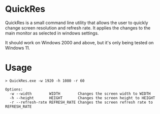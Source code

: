 # QuickRes

QuickRes is a small command line utility that allows the user to quickly change screen resolution and refresh rate.
It applies the changes to the main monitor as selected in windows settings.

It should work on Windows 2000 and above, but it's only being tested on Windows 11.

# Usage

```
> QuickRes.exe -w 1920 -h 1080 -r 60
```

```
Options:
  -w --width        WIDTH        Changes the screen width to WIDTH
  -h --height       HEIGHT       Changes the screen height to HEIGHT
  -r --refresh-rate REFRESH_RATE Changes the screen refresh rate to REFRESH_RATE
```